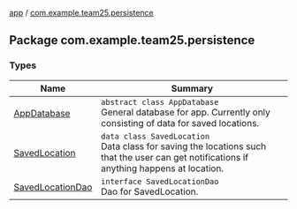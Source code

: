 [app](../index.md) / [com.example.team25.persistence](./index.md)

## Package com.example.team25.persistence

### Types

| Name | Summary |
|---|---|
| [AppDatabase](-app-database/index.md) | `abstract class AppDatabase`<br>General database for app. Currently only consisting of data for saved locations. |
| [SavedLocation](-saved-location/index.md) | `data class SavedLocation`<br>Data class for saving the locations such that the user can get notifications if anything happens at location. |
| [SavedLocationDao](-saved-location-dao/index.md) | `interface SavedLocationDao`<br>Dao for SavedLocation. |
